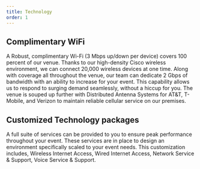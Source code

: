 ```yaml
---
title: Technology
order: 1
---
```


## Complimentary WiFi

A Robust, complimentary Wi-Fi (3 Mbps up/down per device) covers 100 percent of our venue. Thanks to our high-density Cisco wireless environment, we can connect 20,000 wireless devices at one time. Along with coverage all throughout the venue, our team can dedicate 2 Gbps of bandwidth with an ability to increase for your event. This capability allows us to respond to surging demand seamlessly, without a hiccup for you. The venue is souped up further with Distributed Antenna Systems for AT&amp;T, T-Mobile, and Verizon to maintain reliable cellular service on our premises.

## Customized Technology packages

A full suite of services can be provided to you to ensure peak performance throughout your event. These services are in place to design an environment specifically scaled to your event needs. This customization includes, Wireless Internet Access, Wired Internet Access, Network Service &amp; Support, Voice Service &amp; Support.
